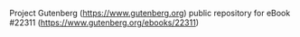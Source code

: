 Project Gutenberg (https://www.gutenberg.org) public repository for eBook #22311 (https://www.gutenberg.org/ebooks/22311)
